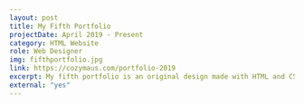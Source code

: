 ```yaml
---
layout: post
title: My Fifth Portfolio
projectDate: April 2019 - Present
category: HTML Website
role: Web Designer
img: fifthportfolio.jpg
link: https://cozymaus.com/portfolio-2019
excerpt: My fifth portfolio is an original design made with HTML and CSS.
external: "yes"
---
```

